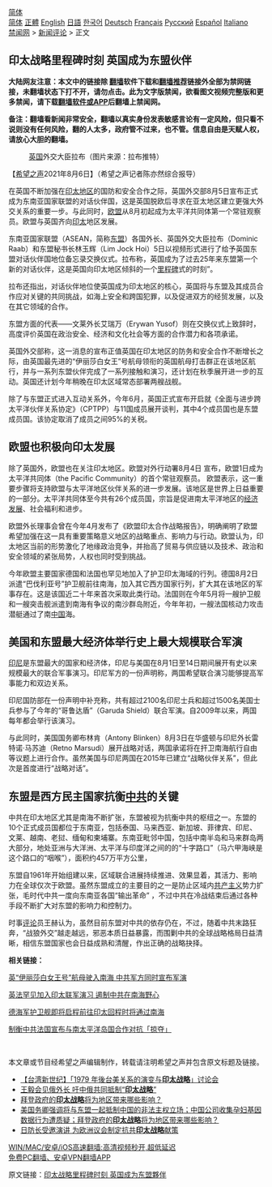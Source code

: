  <!-- 面包屑导航 --> <div class="breadcrumb"><!-- GTranslate: https://gtranslate.io/ -->  <div class="switcher notranslate">  <div class="selected">  <a href="#" onclick="return false;"> 简体</a>  </div>  <div class="option">  <a href="https://www.bannedbook.org" onclick="doGTranslate('zh-CN|zh-CN');jQuery('div.switcher div.selected a').html(jQuery(this).html());return false;" title="简体中文" class="nturl selected"> 简体</a>  <a href="https://www.bannedbook.org/zh-tw/" onclick="doGTranslate('zh-CN|zh-TW');jQuery('div.switcher div.selected a').html(jQuery(this).html());return false;" title="繁體中文" class="nturl"> 正體</a>  <a href="https://www.bannedbook.org/en/" onclick="doGTranslate('zh-CN|en');jQuery('div.switcher div.selected a').html(jQuery(this).html());return false;" title="English" class="nturl"> English</a>  <a href="https://www.bannedbook.org/ja/" onclick="doGTranslate('zh-CN|ja');jQuery('div.switcher div.selected a').html(jQuery(this).html());return false;" title="日本語" class="nturl"> 日語</a>  <a href="https://www.bannedbook.org/ko/" onclick="doGTranslate('zh-CN|ko');jQuery('div.switcher div.selected a').html(jQuery(this).html());return false;" title="한국어" class="nturl"> 한국어</a>  <a href="https://www.bannedbook.org/de/" onclick="doGTranslate('zh-CN|de');jQuery('div.switcher div.selected a').html(jQuery(this).html());return false;" title="Deutsch" class="nturl"> Deutsch</a>  <a href="https://www.bannedbook.org/fr/" onclick="doGTranslate('zh-CN|fr');jQuery('div.switcher div.selected a').html(jQuery(this).html());return false;" title="Français" class="nturl"> Français</a>  <a href="https://www.bannedbook.org/ru/" onclick="doGTranslate('zh-CN|ru');jQuery('div.switcher div.selected a').html(jQuery(this).html());return false;" title="Русский" class="nturl"> Русский</a>  <a href="https://www.bannedbook.org/es/" onclick="doGTranslate('zh-CN|es');jQuery('div.switcher div.selected a').html(jQuery(this).html());return false;" title="Español" class="nturl"> Español</a>  <a href="https://www.bannedbook.org/it/" onclick="doGTranslate('zh-CN|it');jQuery('div.switcher div.selected a').html(jQuery(this).html());return false;" title="Italiano" class="nturl"> Italiano</a>  </div>  </div>      <div class='breadcrumb-sub'><!-- Breadcrumb NavXT 6.3.0 --> <a href="https://www.bannedbook.org/" class="home">禁闻网</a> &gt; <a href="https://www.bannedbook.org/bnews/comments/" class="category">新闻评论</a> &gt; 正文</div></div><h2>印太战略里程碑时刻 英国成为东盟伙伴</h2> <p class="notice"><b>大陆网友注意：本文中的链接除 <a href="https://github.com/bannedbook/fanqiang" >翻墙</a>软件下载和<a href="https://github.com/killgcd/justmysocks/blob/master/README.md">翻墙推荐</a>链接外全部为禁网链接，未翻墙状态下打不开，请勿点击。此为文字版禁闻，欲看图文视频完整版和更多禁闻，请下载<a href="https://github.com/bannedbook/fanqiang">翻墙软件或APP</a>后翻墙上禁闻网。</p><p>备注：翻墙看新闻非常安全，翻墙以真实身份发表敏感言论有一定风险，但只看不说则没有任何风险，翻的人太多，政府管不过来，也不管。信息自由是天赋人权，请放心大胆的翻墙。</b></p>  <div class="entry"> <figure><figcaption><a href="https://www.bannedbook.org/bnews/tag/%e8%8b%b1%e5%9b%bd/" class="st_tag internal_tag" rel="tag" title="标签 英国 下的日志">英国</a>外交大臣拉布（图片来源：拉布推特）</figcaption></figure> <p>【<span class='wp_keywordlink_affiliate'><a href="https://www.soundofhope.org" title="希望之声" target="_blank">希望之声</a></span>2021年8月6日】（希望之声记者陈亦然综合报导）</p> <p>在英国不断加强在<a href="https://www.bannedbook.org/bnews/tag/%e5%8d%b0%e5%a4%aa%e5%9c%b0%e5%8c%ba/" class="st_tag internal_tag" rel="tag" title="标签 印太地区 下的日志">印太地区</a>的国防和安全合作之际，英国外交部8月5日宣布正式成为东南亚国家联盟的对话伙伴国，这是英国脱欧后寻求在亚太地区建立更强大外交关系的重要一步。与此同时，<a href="https://www.bannedbook.org/bnews/tag/%e6%ac%a7%e7%9b%9f/" class="st_tag internal_tag" rel="tag" title="标签 欧盟 下的日志">欧盟</a>从8月初起成为太平洋共同体第一个常驻观察员。欧盟与英国齐向<a href="https://www.bannedbook.org/bnews/tag/%E5%8D%B0%E5%A4%AA/" class="st_tag internal_tag" rel="tag" title="标签 印太 下的日志">印太</a>地区发展。</p> <p>东南亚国家联盟（ASEAN，简称<a href="https://www.bannedbook.org/bnews/tag/%E4%B8%9C%E7%9B%9F/" class="st_tag internal_tag" rel="tag" title="标签 东盟 下的日志">东盟</a>）各国外长、英国外交大臣拉布（Dominic Raab）和东盟秘书长林玉辉（Lim Jock Hoi）5日以视频形式进行了给予英国东盟对话伙伴国地位备忘录交换仪式。拉布称，英国成为了过去25年来东盟第一个新的对话伙伴，这是英国向印太地区倾斜的一个<a href="https://www.bannedbook.org/bnews/tag/%E9%87%8C%E7%A8%8B%E7%A2%91/" class="st_tag internal_tag" rel="tag" title="标签 里程碑 下的日志">里程碑</a>式的时刻”。</p> <p>拉布还指出，对话伙伴地位使英国成为印太地区的核心，英国将与东盟及其成员合作应对关键的共同挑战，如海上安全和跨国犯罪，以及促进双方的经贸发展，以及在其它领域的合作。</p> <p>东盟方面的代表——文莱外长艾瑞万（Erywan Yusof）则在交换仪式上致辞时，高度评价英国在政治安全、经济和文化社会等方面的合作潜力和各项承诺。</p> <p>英国外交部称，这一消息的宣布正值英国在印太地区的防务和安全合作不断增长之际，由英国最先进的“伊丽莎白女王”号航母领衔的英国航母打击群正在该地区航行，并与一系列东盟伙伴完成了一系列接触和演习，还计划在秋季展开进一步的互动。英国还计划今年稍晚在印太区域常态部署两艘战舰。</p>  <p>除了与东盟正式进入互动关系外，今年6月，英国正式宣布开启就《全面与进步跨太平洋伙伴关系协定》（CPTPP）与11国成员展开谈判，其中4个成员国也是东盟成员国。该协定取消了成员之间95%的关税。</p> <h2>欧盟也积极向印太发展</h2> <p>除了英国外，欧盟也在关注印太地区。欧盟对外行动署8月4日 宣布，欧盟1日成为太平洋共同体（the Pacific Community）的首个常驻观察员。 欧盟表示，这一重要步骤将支持欧盟与太平洋地区伙伴关系的进一步发展。该地区是世界上日益重要的一部分。太平洋共同体至今共有26个成员国，宗旨是促进南太平洋地区的<span class='wp_keywordlink'><a href="https://www.bannedbook.org/forum2/topic869.html" title="宪政、法治和经济发展——走向市场经济的制度保障" target="_blank">经济发展</a></span>、社会福利和进步。</p> <p>欧盟外长理事会曾在今年4月发布了《欧盟印太合作战略报告》，明确阐明了欧盟希望加强在这一具有重要策略意义地区的战略重点、影响力与行动。欧盟认为，印太地区当前的形势激化了地缘政治竞争，并抬高了贸易与供应链以及技术、政治和安全领域的紧张局势，人权也同时受到挑战。</p> <p>今年欧盟主要国家德国和法国也罕见地加入了护卫印太海域的行列。德国8月2日派遣“巴伐利亚号”护卫舰前往南海，加入其它西方国家行列，扩大其在该地区的军事存在。这是该国近二十年来首次采取此类行动。法国则在今年5月将一艘护卫舰和一艘突击舰派遣到南海有争议的南沙群岛附近，今年年初，一艘法国核动力攻击潜艇通过了南<span class='wp_keywordlink_affiliate'><a href="https://www.bannedbook.org/" title="中国" target="_blank">中国</a></span>海。</p> <h2>美国和东盟最大经济体举行史上最大规模联合军演</h2> <p><a href="https://www.bannedbook.org/bnews/tag/%e5%8d%b0%e5%b0%bc/" class="st_tag internal_tag" rel="tag" title="标签 印尼 下的日志">印尼</a>是东盟最大的国家和经济体，印尼与美国在8月1日至14日期间展开有史以来规模最大的联合军事演习。印尼军方的一份声明称，两国希望联合演习能够提高军事能力和双边关系。</p> <p>印尼国防部在一份声明中补充称，共有超过2100名印尼士兵和超过1500名美国士兵参与了今年的“哥鲁达盾”（Garuda Shield）联合军演。自2009年以来，两国每年都会举行该演习。</p>  <p>与此同时，美国国务卿布林肯（Antony Blinken）8月3日在华盛顿与印尼外长雷特诺‧马苏迪（Retno Marsudi）展开战略对话，两国承诺将在扞卫南海航行自由等议题上进行合作。虽然美国与印尼两国在2015年已建立“战略伙伴关系”，但此次是首度进行“战略对话”。</p> <h2>东盟是西方民主国家抗衡<a href="https://www.bannedbook.org/bnews/tag/%e4%b8%ad%e5%85%b1/" class="st_tag internal_tag" rel="tag" title="标签 中共 下的日志">中共</a>的关键</h2> <p>中共在印太地区尤其是南海不断扩张，东盟被视为抗衡中共的枢纽之一。东盟的10个正式成员国都位于东南亚，包括泰国、马来西亚、新加坡、菲律宾、印尼、文莱、越南、老挝、缅甸和柬埔寨。东南亚毗邻中国，包括中南半岛和马来群岛两大部分，地处亚洲与大洋洲、太平洋与印度洋之间的的“十字路口”（马六甲海峡是这个路口的“咽喉”），面积约457万平方公里，</p> <p>东盟自1961年开始组建以来，区域联合进展持续推进、效果显着，其活力、影响力在全球仅次于欧盟。虽然东盟成立的主要目的之一是防止区域内<span class='wp_keywordlink'><a href="https://www.bannedbook.org/forum2/topic6177.html" title="《共产主义的终极目的》" target="_blank">共产主义</a></span>势力扩张，毛时代中共一度向东南亚各国“输出革命” ，不过中共在冷战结束后通过各种手段不断扩大对东盟的影响力和控制力。</p> <p>时事<span class='wp_keywordlink_affiliate'><a href="https://www.bannedbook.org/bnews/comments/" title="新闻评论" target="_blank">评论</a></span>员王赫认为，虽然目前东盟对中共的依存仍在，不过，随着中共末路狂奔，“战狼外交”越走越远，邪恶本质日益暴露，而围剿中共的全球战略格局日益清晰，相信东盟国家也会日益成熟和清醒，作出正确的战略抉择。</p> <p><strong>相关链接：</strong></p> <p><a href="https://www.soundofhope.org/post/530306">英“伊丽莎白女王号”航母驶入南海 中共军方同时宣布军演</a></p>  <p><a href="https://www.soundofhope.org/post/533033">英法罕见加入印太联军演习 遏制中共在南海野心</a></p> <p><a href="https://www.soundofhope.org/post/530831?lang=b5">德海军护卫舰即将启程前往印太回程时将通过南海</a></p> <p><a href="https://www.soundofhope.org/post/527294?lang=b5">制衡中共法国宣布与南太平洋岛国合作对抗「掠夺」</a></p> <p> </p> <p>本文章或节目经希望之声编辑制作，转载请注明希望之声并包含原文标题及链接。 </p> <ul class='op-related-articles' title='相关阅读'> <li><a href='https://www.bannedbook.org/bnews/taiwannews/20210805/1600370.html' target='_blank'>【台湾新世纪】「1979 年後台美关系的演变与<b>印太战略</b>」讨论会</a></li> <li><a href='https://www.bannedbook.org/bnews/baitai/20210716/1588476.html' target='_blank'>王毅会见俄外长 吁中俄共同抵制“<b>印太战略</b>”</a></li> <li><a href='https://www.bannedbook.org/bnews/worldnews/usa/20210715/1587351.html' target='_blank'>拜登政府的<b>印太战略</b>将为地区带来哪些影响？</a></li> <li><a href='https://www.bannedbook.org/bnews/worldnews/usa/20210715/1587337.html' target='_blank'>美国务卿强调将与东盟一起抵制中国的非法主权立场；中国公司收集孕妇基因数据行为遭质疑；拜登政府的<b>印太战略</b>将为地区带来哪些影响？</a></li> <li><a href='https://www.bannedbook.org/bnews/comments/20210618/1569351.html' target='_blank'>日防长受邀演讲 为欧洲议会制定抗共<b>印太战略</b>献策</a></li> </ul> <p class="texttj"> <a href="https://github.com/bannedbook/fanqiang/wiki/V2ray%E6%9C%BA%E5%9C%BA" target="_blank">WIN/MAC/安卓/iOS高速翻墙:高清视频秒开,超低延迟</a><br/> <a href="https://github.com/bannedbook/fanqiang/wiki/%E7%A6%81%E9%97%BB%E7%BD%91%E5%AE%89%E5%8D%93%E7%BF%BB%E5%A2%99%E6%96%B0%E9%97%BBAPP" target="_blank">免费PC翻墙、安卓VPN翻墙APP</a></p> <p>原文链接：<a class="src_link"  href="https://www.soundofhope.org/post/533090" target="_blank">印太战略里程碑时刻 英国成为东盟夥伴</a></p><a name='sharetosocial'></a>  <div style="margin-bottom:5px;padding-bottom:5px;clear:both"> <div id="archive-pix-1" class="banner-ads"> <!-- AuctionX Display platform tag START --> <div id="26318x728x90x621x_ADSLOT2" clicktrack="%%CLICK_URL_ESC%%"></div> <!-- AuctionX Display platform tag END --> </div> <div id="archive-pix-2" class="banner-ads"> <!-- AuctionX Display platform tag START --> <div id="26315x300x250x621x_ADSLOT2" clicktrack="%%CLICK_URL_ESC%%"></div> <!-- AuctionX Display platform tag END --> </div> </div>  <div id="archive-pix-1" class="banner-ads"> <!-- AuctionX Display platform tag START --> <div id="26318x728x90x621x_ADSLOT3" clicktrack="%%CLICK_URL_ESC%%"></div> <!-- AuctionX Display platform tag END --> </div> </div><!--END ENTRY--> 